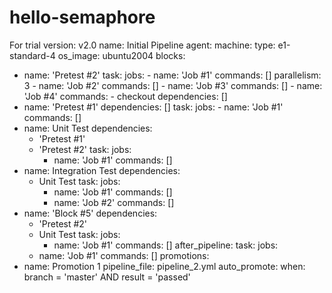 # hello-semaphore
For trial
version: v2.0
name: Initial Pipeline
agent:
  machine:
    type: e1-standard-4
    os_image: ubuntu2004
blocks:
  - name: 'Pretest #2'
    task:
      jobs:
        - name: 'Job #1'
          commands: []
          parallelism: 3
        - name: 'Job #2'
          commands: []
        - name: 'Job #3'
          commands: []
        - name: 'Job #4'
          commands:
            - checkout
    dependencies: []
  - name: 'Pretest #1'
    dependencies: []
    task:
      jobs:
        - name: 'Job #1'
          commands: []
  - name: Unit Test
    dependencies:
      - 'Pretest #1'
      - 'Pretest #2'
    task:
      jobs:
        - name: 'Job #1'
          commands: []
  - name: Integration Test
    dependencies:
      - Unit Test
    task:
      jobs:
        - name: 'Job #1'
          commands: []
        - name: 'Job #2'
          commands: []
  - name: 'Block #5'
    dependencies:
      - 'Pretest #2'
      - Unit Test
    task:
      jobs:
        - name: 'Job #1'
          commands: []
after_pipeline:
  task:
    jobs:
      - name: 'Job #1'
        commands: []
promotions:
  - name: Promotion 1
    pipeline_file: pipeline_2.yml
    auto_promote:
      when: branch = 'master' AND result = 'passed'
